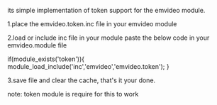 its simple implementation of token support for the emvideo module.

1.place the emvideo.token.inc file in your emvideo module 

2.load or include inc file in your module paste the below code in your emvideo.module file

if(module_exists('token')){
module_load_include('inc','emvideo','emvideo.token');
}

3.save file and clear the cache, that's it your done.


note: token module is require for this to work 

